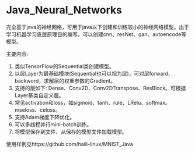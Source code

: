 # Java_Neural_Networks
   完全基于java的神经网络，可用于java以下创建和训练较小的神经网络模型。出于学习机器学习底层原理目的编写。可以创建cnn、resNet、gan、autoencode等模型。

主要内容:
1. 类似TensorFlow的Sequential类创建模型。
2. 以层Layer为最基础模块(Sequential也可以视为层)，可对层forward、backword，求解层的权重参数的Gradient。
3. 支持的层如下: Dense、Conv2D、Conv2DTranspose、ResBlock。可根据Layer基类自定义层。
4. 常见activation和loss，如sigmoid、tanh、rule、LRelu、softmax。mseloss、celoss。
5. 支持Adam梯度下降优化。
6. 可以多线程并行mini-batch训练。
7. 将模型保存到文件、从保存的模型文件加载模型。


使用样例见https://github.com/haili-linux/MNIST_Java
